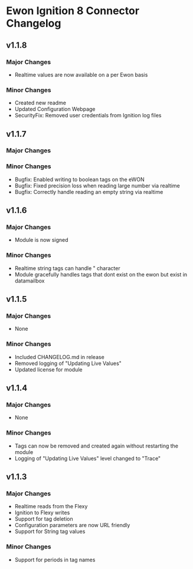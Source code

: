 # Ewon Ignition 8 Connector Changelog

## v1.1.8

### Major Changes

* Realtime values are now available on a per Ewon basis

### Minor Changes

* Created new readme
* Updated Configuration Webpage
* SecurityFix: Removed user credentials from Ignition log files

## v1.1.7

### Major Changes

### Minor Changes

* Bugfix: Enabled writing to boolean tags on the eWON
* Bugfix: Fixed precision loss when reading large number via realtime
* Bugfix: Correctly handle reading an empty string via realtime

## v1.1.6

### Major Changes

* Module is now signed

### Minor Changes

* Realtime string tags can handle " character
* Module gracefully handles tags that dont exist on the ewon but exist in datamailbox

## v1.1.5

### Major Changes

* None

### Minor Changes

* Included CHANGELOG.md in release
* Removed logging of "Updating Live Values"
* Updated license for module

## v1.1.4

### Major Changes

* None

### Minor Changes

* Tags can now be removed and created again without restarting the module
* Logging of "Updating Live Values" level changed to "Trace"

## v1.1.3
### Major Changes
* Realtime reads from the Flexy
* Ignition to Flexy writes
* Support for tag deletion
* Configuration parameters are now URL friendly
* Support for String tag values

### Minor Changes
* Support for periods in tag names
